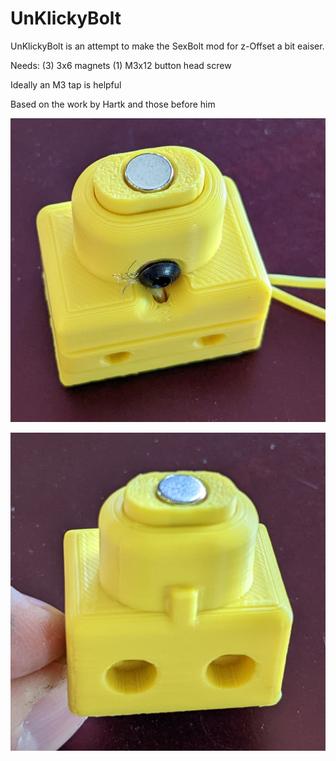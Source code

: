 # UnKlickyBolt
 
UnKlickyBolt is an attempt to make the SexBolt mod for z-Offset a bit eaiser.

Needs:
(3) 3x6 magnets
(1) M3x12 button head screw

Ideally an M3 tap is helpful

Based on the work by Hartk and those before him


![Image 1](Images/UnKlickyBolt_1.jpg)

![Image 1](Images/UnKlickyBolt_2.jpg)
